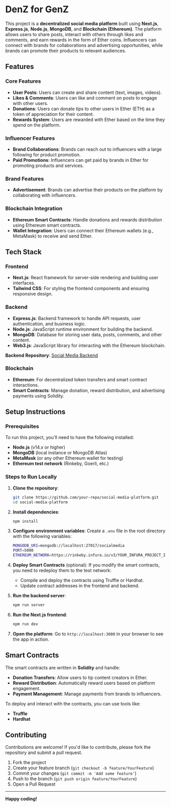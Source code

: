 # DenZ for GenZ

This project is a **decentralized social media platform** built using **Next.js**, **Express.js**, **Node.js**, **MongoDB**, and **Blockchain (Ethereum)**. The platform allows users to share posts, interact with others through likes and comments, and earn rewards in the form of Ether coins. Influencers can connect with brands for collaborations and advertising opportunities, while brands can promote their products to relevant audiences.

## Features

### Core Features
- **User Posts**: Users can create and share content (text, images, videos).
- **Likes & Comments**: Users can like and comment on posts to engage with other users.
- **Donations**: Users can donate tips to other users in Ether (ETH) as a token of appreciation for their content.
- **Rewards System**: Users are rewarded with Ether based on the time they spend on the platform.
  
### Influencer Features
- **Brand Collaborations**: Brands can reach out to influencers with a large following for product promotion.
- **Paid Promotions**: Influencers can get paid by brands in Ether for promoting products and services.

### Brand Features
- **Advertisement**: Brands can advertise their products on the platform by collaborating with influencers.

### Blockchain Integration
- **Ethereum Smart Contracts**: Handle donations and rewards distribution using Ethereum smart contracts.
- **Wallet Integration**: Users can connect their Ethereum wallets (e.g., MetaMask) to receive and send Ether.

## Tech Stack

### Frontend
- **Next.js**: React framework for server-side rendering and building user interfaces.
- **Tailwind CSS**: For styling the frontend components and ensuring responsive design.

### Backend
- **Express.js**: Backend framework to handle API requests, user authentication, and business logic.
- **Node.js**: JavaScript runtime environment for building the backend.
- **MongoDB**: Database for storing user data, posts, comments, and other content.
- **Web3.js**: JavaScript library for interacting with the Ethereum blockchain.

**Backend Repository**: [Social Media Backend](https://github.com/DevAniket010/Social_media_backend)

### Blockchain
- **Ethereum**: For decentralized token transfers and smart contract interactions.
- **Smart Contracts**: Manage donation, reward distribution, and advertising payments using Solidity.

## Setup Instructions

### Prerequisites
To run this project, you'll need to have the following installed:
- **Node.js** (v14.x or higher)
- **MongoDB** (local instance or MongoDB Atlas)
- **MetaMask** (or any other Ethereum wallet for testing)
- **Ethereum test network** (Rinkeby, Goerli, etc.)

### Steps to Run Locally

1. **Clone the repository**:
    ```bash
    git clone https://github.com/your-repo/social-media-platform.git
    cd social-media-platform
    ```

2. **Install dependencies**:
    ```bash
    npm install
    ```

3. **Configure environment variables**:
    Create a `.env` file in the root directory with the following variables:
    ```bash
    MONGODB_URI=mongodb://localhost:27017/socialmedia
    PORT=5000
    ETHEREUM_NETWORK=https://rinkeby.infura.io/v3/YOUR_INFURA_PROJECT_ID
    ```

4. **Deploy Smart Contracts** (optional):
    If you modify the smart contracts, you need to redeploy them to the test network:
    - Compile and deploy the contracts using Truffle or Hardhat.
    - Update contract addresses in the frontend and backend.

5. **Run the backend server**:
    ```bash
    npm run server
    ```

6. **Run the Next.js frontend**:
    ```bash
    npm run dev
    ```

7. **Open the platform**:
    Go to `http://localhost:3000` in your browser to see the app in action.

## Smart Contracts

The smart contracts are written in **Solidity** and handle:
- **Donation Transfers**: Allow users to tip content creators in Ether.
- **Reward Distribution**: Automatically reward users based on platform engagement.
- **Payment Management**: Manage payments from brands to influencers.

To deploy and interact with the contracts, you can use tools like:
- **Truffle**
- **Hardhat**

## Contributing

Contributions are welcome! If you'd like to contribute, please fork the repository and submit a pull request.

1. Fork the project
2. Create your feature branch (`git checkout -b feature/YourFeature`)
3. Commit your changes (`git commit -m 'Add some feature'`)
4. Push to the branch (`git push origin feature/YourFeature`)
5. Open a Pull Request

---

**Happy coding!**
